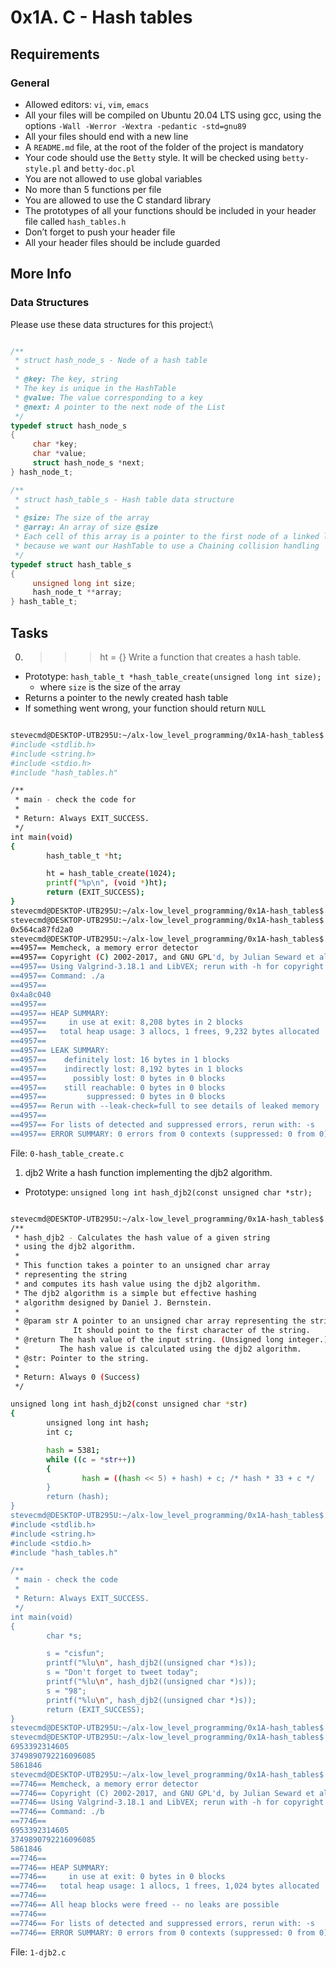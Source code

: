 # 0x1A. C - Hash tables 

## Requirements
### General

 - Allowed editors: `vi`, `vim`, `emacs`
 - All your files will be compiled on Ubuntu 20.04 LTS using gcc, using the options `-Wall -Werror -Wextra -pedantic -std=gnu89`
 - All your files should end with a new line
 - A `README.md` file, at the root of the folder of the project is mandatory
 - Your code should use the `Betty` style. It will be checked using `betty-style.pl` and `betty-doc.pl`
 - You are not allowed to use global variables
 - No more than 5 functions per file
 - You are allowed to use the C standard library
 - The prototypes of all your functions should be included in your header file called `hash_tables.h`
 - Don’t forget to push your header file
 - All your header files should be include guarded

## More Info
### Data Structures

Please use these data structures for this project:\
```c

/**
 * struct hash_node_s - Node of a hash table
 *
 * @key: The key, string
 * The key is unique in the HashTable
 * @value: The value corresponding to a key
 * @next: A pointer to the next node of the List
 */
typedef struct hash_node_s
{
     char *key;
     char *value;
     struct hash_node_s *next;
} hash_node_t;

/**
 * struct hash_table_s - Hash table data structure
 *
 * @size: The size of the array
 * @array: An array of size @size
 * Each cell of this array is a pointer to the first node of a linked list,
 * because we want our HashTable to use a Chaining collision handling
 */
typedef struct hash_table_s
{
     unsigned long int size;
     hash_node_t **array;
} hash_table_t;

```

## Tasks
0. >>> ht = {} 
Write a function that creates a hash table.

 - Prototype: `hash_table_t *hash_table_create(unsigned long int size);`
     - where `size` is the size of the array
 - Returns a pointer to the newly created hash table
 - If something went wrong, your function should return `NULL`

```sh

stevecmd@DESKTOP-UTB295U:~/alx-low_level_programming/0x1A-hash_tables$ cat 0-main.c
#include <stdlib.h>
#include <string.h>
#include <stdio.h>
#include "hash_tables.h"

/**
 * main - check the code for
 *
 * Return: Always EXIT_SUCCESS.
 */
int main(void)
{
        hash_table_t *ht;

        ht = hash_table_create(1024);
        printf("%p\n", (void *)ht);
        return (EXIT_SUCCESS);
}
stevecmd@DESKTOP-UTB295U:~/alx-low_level_programming/0x1A-hash_tables$ gcc -Wall -pedantic -Werror -Wextra -std=gnu89 0-main.c 0-hash_table_create.c -o a
stevecmd@DESKTOP-UTB295U:~/alx-low_level_programming/0x1A-hash_tables$ ./a
0x564ca87fd2a0
stevecmd@DESKTOP-UTB295U:~/alx-low_level_programming/0x1A-hash_tables$ valgrind ./a
==4957== Memcheck, a memory error detector
==4957== Copyright (C) 2002-2017, and GNU GPL'd, by Julian Seward et al.
==4957== Using Valgrind-3.18.1 and LibVEX; rerun with -h for copyright info
==4957== Command: ./a
==4957== 
0x4a8c040
==4957== 
==4957== HEAP SUMMARY:
==4957==     in use at exit: 8,208 bytes in 2 blocks
==4957==   total heap usage: 3 allocs, 1 frees, 9,232 bytes allocated
==4957== 
==4957== LEAK SUMMARY:
==4957==    definitely lost: 16 bytes in 1 blocks
==4957==    indirectly lost: 8,192 bytes in 1 blocks
==4957==      possibly lost: 0 bytes in 0 blocks
==4957==    still reachable: 0 bytes in 0 blocks
==4957==         suppressed: 0 bytes in 0 blocks
==4957== Rerun with --leak-check=full to see details of leaked memory
==4957== 
==4957== For lists of detected and suppressed errors, rerun with: -s
==4957== ERROR SUMMARY: 0 errors from 0 contexts (suppressed: 0 from 0)

```

File: `0-hash_table_create.c`

1. djb2 
Write a hash function implementing the djb2 algorithm.

- Prototype: `unsigned long int hash_djb2(const unsigned char *str);`

```sh

stevecmd@DESKTOP-UTB295U:~/alx-low_level_programming/0x1A-hash_tables$ cat 1-djb2.c
/**
 * hash_djb2 - Calculates the hash value of a given string
 * using the djb2 algorithm.
 *
 * This function takes a pointer to an unsigned char array
 * representing the string
 * and computes its hash value using the djb2 algorithm.
 * The djb2 algorithm is a simple but effective hashing
 * algorithm designed by Daniel J. Bernstein.
 *
 * @param str A pointer to an unsigned char array representing the string.
 *            It should point to the first character of the string.
 * @return The hash value of the input string. (Unsigned long integer.)
 *         The hash value is calculated using the djb2 algorithm.
 * @str: Pointer to the string.
 *
 * Return: Always 0 (Success)
 */

unsigned long int hash_djb2(const unsigned char *str)
{
        unsigned long int hash;
        int c;

        hash = 5381;
        while ((c = *str++))
        {
                hash = ((hash << 5) + hash) + c; /* hash * 33 + c */
        }
        return (hash);
}
stevecmd@DESKTOP-UTB295U:~/alx-low_level_programming/0x1A-hash_tables$ cat 1-main.c 
#include <stdlib.h>
#include <string.h>
#include <stdio.h>
#include "hash_tables.h"

/**
 * main - check the code
 *
 * Return: Always EXIT_SUCCESS.
 */
int main(void)
{
        char *s;

        s = "cisfun";
        printf("%lu\n", hash_djb2((unsigned char *)s));
        s = "Don't forget to tweet today";
        printf("%lu\n", hash_djb2((unsigned char *)s));
        s = "98";
        printf("%lu\n", hash_djb2((unsigned char *)s));
        return (EXIT_SUCCESS);
}
stevecmd@DESKTOP-UTB295U:~/alx-low_level_programming/0x1A-hash_tables$ gcc -Wall -pedantic -Werror -Wextra -std=gnu89 1-main.c 1-djb2.c -o b
stevecmd@DESKTOP-UTB295U:~/alx-low_level_programming/0x1A-hash_tables$ ./b
6953392314605
3749890792216096085
5861846
stevecmd@DESKTOP-UTB295U:~/alx-low_level_programming/0x1A-hash_tables$ valgrind ./b
==7746== Memcheck, a memory error detector
==7746== Copyright (C) 2002-2017, and GNU GPL'd, by Julian Seward et al.
==7746== Using Valgrind-3.18.1 and LibVEX; rerun with -h for copyright info
==7746== Command: ./b
==7746== 
6953392314605
3749890792216096085
5861846
==7746== 
==7746== HEAP SUMMARY:
==7746==     in use at exit: 0 bytes in 0 blocks
==7746==   total heap usage: 1 allocs, 1 frees, 1,024 bytes allocated
==7746== 
==7746== All heap blocks were freed -- no leaks are possible
==7746== 
==7746== For lists of detected and suppressed errors, rerun with: -s
==7746== ERROR SUMMARY: 0 errors from 0 contexts (suppressed: 0 from 0)

```

File: `1-djb2.c`